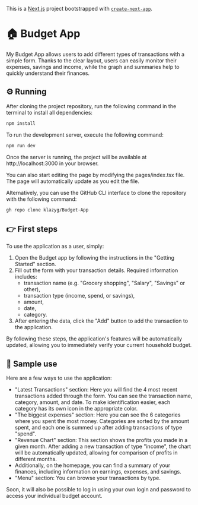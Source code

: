 This is a [Next.js](https://nextjs.org/) project bootstrapped with [`create-next-app`](https://github.com/vercel/next.js/tree/canary/packages/create-next-app).


# :house: Budget App
My Budget App allows users to add different types of transactions with a simple form. Thanks to the clear layout, users can easily monitor their expenses, savings and income, while the graph and summaries help to quickly understand their finances.


## :gear: Running

After cloning the project repository, run the following command in the terminal to install all dependencies:

```bash
npm install
```

To run the development server, execute the following command:

```bash
npm run dev
```

Once the server is running, the project will be available at http://localhost:3000 in your browser.

You can also start editing the page by modifying the pages/index.tsx file. The page will automatically update as you edit the file.

Alternatively, you can use the GitHub CLI interface to clone the repository with the following command:

```bash
gh repo clone klazyg/Budget-App
```


## :point_right: First steps

To use the application as a user, simply:

1. Open the Budget app by following the instructions in the "Getting Started" section.
2. Fill out the form with your transaction details. Required information includes:
    * transaction name (e.g. "Grocery shopping", "Salary", "Savings" or other),
    * transaction type (income, spend, or savings),
    * amount,
    * date,
    * category.  
3. After entering the data, click the "Add" button to add the transaction to the application.

By following these steps, the application's features will be automatically updated, allowing you to immediately verify your current household budget.


## :open_book: Sample use

Here are a few ways to use the application:

* "Latest Transactions" section: Here you will find the 4 most recent transactions added through the form. You can see the transaction name, category, amount, and date. To make identification easier, each category has its own icon in the appropriate color.
* "The biggest expenses" section: Here you can see the 6 categories where you spent the most money. Categories are sorted by the amount spent, and each one is summed up after adding transactions of type "spend".
* "Revenue Chart" section: This section shows the profits you made in a given month. After adding a new transaction of type "income", the chart will be automatically updated, allowing for comparison of profits in different months.
* Additionally, on the homepage, you can find a summary of your finances, including information on earnings, expenses, and savings.
* "Menu" section: You can browse your transactions by type.

Soon, it will also be possible to log in using your own login and password to access your individual budget account.
